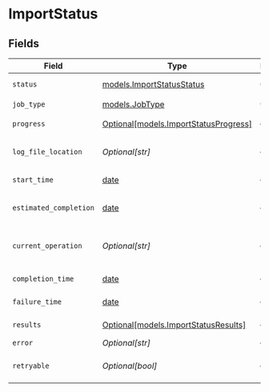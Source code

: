 # ImportStatus


## Fields

| Field                                                                      | Type                                                                       | Required                                                                   | Description                                                                | Example                                                                    |
| -------------------------------------------------------------------------- | -------------------------------------------------------------------------- | -------------------------------------------------------------------------- | -------------------------------------------------------------------------- | -------------------------------------------------------------------------- |
| `status`                                                                   | [models.ImportStatusStatus](../models/importstatusstatus.md)               | :heavy_check_mark:                                                         | Status of the job.                                                         |                                                                            |
| `job_type`                                                                 | [models.JobType](../models/jobtype.md)                                     | :heavy_check_mark:                                                         | N/A                                                                        |                                                                            |
| `progress`                                                                 | [Optional[models.ImportStatusProgress]](../models/importstatusprogress.md) | :heavy_minus_sign:                                                         | Progress of the job.                                                       |                                                                            |
| `log_file_location`                                                        | *Optional[str]*                                                            | :heavy_minus_sign:                                                         | Location of the job log file.                                              |                                                                            |
| `start_time`                                                               | [date](https://docs.python.org/3/library/datetime.html#date-objects)       | :heavy_minus_sign:                                                         | Start time of job.                                                         | 2024-03-01T10:00:00.000Z                                                   |
| `estimated_completion`                                                     | [date](https://docs.python.org/3/library/datetime.html#date-objects)       | :heavy_minus_sign:                                                         | Estimated completion time of job.                                          | 2024-03-01T10:00:00.000Z                                                   |
| `current_operation`                                                        | *Optional[str]*                                                            | :heavy_minus_sign:                                                         | Current operation of job being processed.                                  |                                                                            |
| `completion_time`                                                          | [date](https://docs.python.org/3/library/datetime.html#date-objects)       | :heavy_minus_sign:                                                         | Completion time of job.                                                    | 2024-03-01T10:00:00.000Z                                                   |
| `failure_time`                                                             | [date](https://docs.python.org/3/library/datetime.html#date-objects)       | :heavy_minus_sign:                                                         | Failure time of job.                                                       | 2024-03-01T10:00:00.000Z                                                   |
| `results`                                                                  | [Optional[models.ImportStatusResults]](../models/importstatusresults.md)   | :heavy_minus_sign:                                                         | Result of job.                                                             |                                                                            |
| `error`                                                                    | *Optional[str]*                                                            | :heavy_minus_sign:                                                         | Error of job.                                                              |                                                                            |
| `retryable`                                                                | *Optional[bool]*                                                           | :heavy_minus_sign:                                                         | Indicates if job is retryable.                                             |                                                                            |
